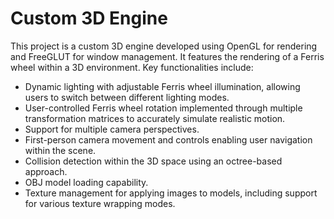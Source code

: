 # Custom 3D Engine

This project is a custom 3D engine developed using OpenGL for rendering and FreeGLUT for window management. It features the rendering of a Ferris wheel within a 3D environment. Key functionalities include:

- Dynamic lighting with adjustable Ferris wheel illumination, allowing users to switch between different lighting modes.
- User-controlled Ferris wheel rotation implemented through multiple transformation matrices to accurately simulate realistic motion.
- Support for multiple camera perspectives.
- First-person camera movement and controls enabling user navigation within the scene.
- Collision detection within the 3D space using an octree-based approach.
- OBJ model loading capability.
- Texture management for applying images to models, including support for various texture wrapping modes.
